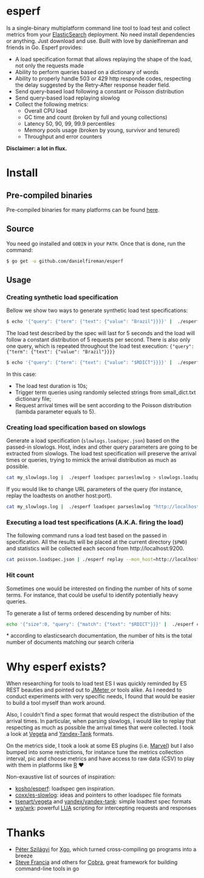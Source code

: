 # esperf

Is a single-binary multiplatform command line tool to load test and collect metrics from your [ElasticSearch](https://github.com/elastic/elasticsearch) deployment. No need install dependencies or anything. Just download and use. Built with love by danielfireman and friends in Go. Esperf provides:

* A load specification format that allows replaying the shape of the load, not only the requests made
* Ability to perform queries based on a dictionary of words
* Ability to properly handle 503 or 429 http responde codes, respecting the delay suggested by the Retry-After response header field.
* Send query-based load following a constant or Poisson distribution
* Send query-based load replaying slowlog
* Collect the following metrics:
     * Overall CPU load
     * GC time and count (broken by full and young collections)
     * Latency 50, 90, 99, 99.9 percentiles
     * Memory pools usage (broken  by young, survivor and tenured)
     * Throughput and error counters
     
**Disclaimer: a lot in flux.** 

# Install

## Pre-compiled binaries

Pre-compiled binaries for many platforms can be found [here](https://github.com/danielfireman/esperf/releases).

## Source

You need go installed and `GOBIN` in your `PATH`. Once that is done, run the command:

```bash
$ go get -u github.com/danielfireman/esperf
```

## Usage

### Creating synthetic load specification

Bellow we show two ways to generate synthetic load test specifications:

```bash
$ echo '{"query": {"term": {"text": {"value": "Brazil"}}}}' |  ./esperf loadspec gen --arrival_spec=const:5 --duration=5s "http://localhost:9200/wikipediax/_search?search_type=query_then_fetch"
```

The load test described by the spec will last for 5 seconds and the load will follow a constant distribution of 5
requests per second. There is also only one query, which is repeated throughout the load test
execution: `{"query": {"term": {"text": {"value": "Brazil"}}}}`

```bash
$ echo '{"query": {"term": {"text": {"value": "$RDICT"}}}}' |  ./esperf loadspec gen --arrival_spec=poisson:5 --dictionary_file=small_dict.txt --duration=5s "http://localhost:9200/wikipediax/_search?search_type=query_then_fetch"
```

In this case:
* The load test duration is 10s;
* Trigger term queries using randomly selected strings from small_dict.txt dictionary file;
* Request arrival times will be sent according to the Poisson distribution (lambda parameter equals to 5).

### Creating load specification based on slowlogs

Generate a load specification (`slowlogs.loadspec.json`) based on the passed-in slowlogs. Host, index and other query parameters are going to be extracted from slowlogs. The load test specification will preserve the arrival times or queries, trying to mimick the arrival distribution as much as possible.

```bash
cat my_slowlogs.log |  ./esperf loadspec parseslowlog > slowlogs.loadspec.json
```

If you would like to change URL parameters of the query (for instance, replay the loadtests on another host:port).

```bash
cat my_slowlogs.log |  ./esperf loadspec parseslowlog "http://localhost:9200/wikipediax/_search?search_type=query_then_fetch" > slowlogs.loadspec.json
```

### Executing a load test specifications (A.K.A. firing the load)

The following command runs a load test based on the passed in specification. All the results will be placed at the
current directory (`$PWD`) and statistics will be collected each second from http://localhost:9200.

```bash
cat poisson.loadspec.json | ./esperf replay --mon_host=http://localhost:9200 --mon_interval=1s --results_path=$PWD
```

### Hit count

Sometimes one would be interested on finding the number of hits of some terms. For instance, that could be useful to
identify potentially heavy queries.

To generate a list of terms ordered descending by number of hits:

```bash
echo '{"size":0, "query": {"match": {"text": "$RDICT"}}}' |  ./esperf counthits --dictionary_file=small_dict.txt "http://localhost:9200/wikipediax/_search?search_type=query_then_fetch"
```

\* according to elasticsearch documentation, the number of hits is the total number of documents matching our search criteria


# Why esperf exists?

When researching for tools to load test ES I was quickly reminded by ES REST beauties and pointed out to [JMeter ](http://jmeter.apache.org/) or tools alike. As I needed to conduct experiments with very specific needs, I found that would be easier to build a tool myself than work around.

Also, I couldn't find a spec format that would respect the distribution of the arrival times. In particular, when parsing slowlogs, I would like to replay that respecting as much as possible the arrival times that were collected. I took a look at [Vegeta](https://github.com/tsenart/vegeta/) and [Yandex-Tank](https://github.com/yandex/yandex-tank) formats. 

On the metrics side, I took a look at some ES plugins (i.e. [Marvel](https://www.elastic.co/downloads/marvel)) but I also bumped into some restrictions, for instance tune the metrics collection interval, pic and choose metrics and have access to raw data (CSV) to play with them in platforms like [R](https://www.r-project.org/) :heart:

Non-exaustive list of sources of inspiration:

* [kosho/esperf](https://github.com/kosho/esperf): loadspec gen inspiration.
* [coxx/es-slowlog](https://github.com/coxx/es-slowlog): ideas and pointers to other loadspec file formats
* [tsenart/vegeta](https://github.com/tsenart/vegeta/) and [yandex/yandex-tank](https://github.com/yandex/yandex-tank): simple loadtest spec formats
* [wg/wrk](https://github.com/wg/wrk): powerful [LUA](https://www.lua.org/) scripting for intercepting requests and responses

# Thanks

* [Péter Szilágyi](https://github.com/karalabe) for [Xgo](https://github.com/karalabe/xgo), which turned cross-compiling go programs into a breeze
* [Steve Francia](https://github.com/spf13) and others for [Cobra](https://github.com/spf13/cobra), great framework for building command-line tools in go

